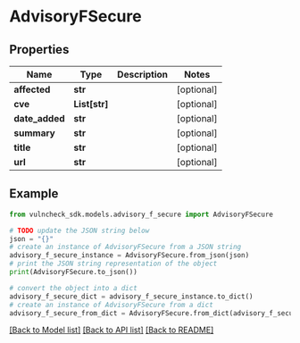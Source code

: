 # AdvisoryFSecure


## Properties

Name | Type | Description | Notes
------------ | ------------- | ------------- | -------------
**affected** | **str** |  | [optional] 
**cve** | **List[str]** |  | [optional] 
**date_added** | **str** |  | [optional] 
**summary** | **str** |  | [optional] 
**title** | **str** |  | [optional] 
**url** | **str** |  | [optional] 

## Example

```python
from vulncheck_sdk.models.advisory_f_secure import AdvisoryFSecure

# TODO update the JSON string below
json = "{}"
# create an instance of AdvisoryFSecure from a JSON string
advisory_f_secure_instance = AdvisoryFSecure.from_json(json)
# print the JSON string representation of the object
print(AdvisoryFSecure.to_json())

# convert the object into a dict
advisory_f_secure_dict = advisory_f_secure_instance.to_dict()
# create an instance of AdvisoryFSecure from a dict
advisory_f_secure_from_dict = AdvisoryFSecure.from_dict(advisory_f_secure_dict)
```
[[Back to Model list]](../README.md#documentation-for-models) [[Back to API list]](../README.md#documentation-for-api-endpoints) [[Back to README]](../README.md)


